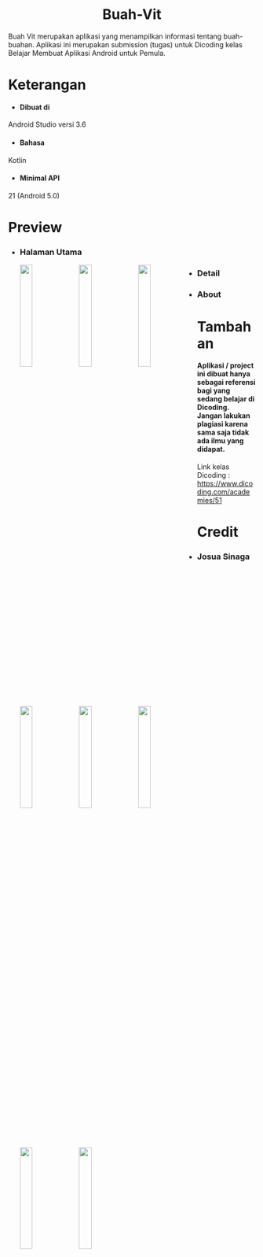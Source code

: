 <h1 align="center">Buah-Vit</h1>
  Buah Vit merupakan aplikasi yang menampilkan informasi tentang buah-buahan. 
  Aplikasi ini merupakan submission (tugas) untuk Dicoding kelas Belajar Membuat Aplikasi Android untuk Pemula.
  
# Keterangan
  * #### Dibuat di
  Android Studio versi 3.6
  * #### Bahasa
  Kotlin
  * #### Minimal API
  21 (Android 5.0)
  
# Preview
  * ### Halaman Utama
     <img src="https://raw.githubusercontent.com/joSng/Buah-Vit/master/screenshoot/Main_list.png"
     width="23%" height="23%" style="float: left; margin-right: 10px;" />
     <img src="https://raw.githubusercontent.com/joSng/Buah-Vit/master/screenshoot/main_grid.png"
     width="23%" height="23%" style="float: left; margin-right: 10px;" />
     <img src="https://raw.githubusercontent.com/joSng/Buah-Vit/master/screenshoot/grid_custom.png"
     width="23%" height="23%" style="float: left; margin-right: 10px;" />
     <img src="https://raw.githubusercontent.com/joSng/Buah-Vit/master/screenshoot/main_dark.png"
     width="23%" height="23%" style="float: left; margin-right: 10px;" />
     
  * ### Detail
     <img src="https://raw.githubusercontent.com/joSng/Buah-Vit/master/screenshoot/detail.PNG"
     width="23%" height="23%" style="float: left; margin-right: 10px;" />
     <img src="https://raw.githubusercontent.com/joSng/Buah-Vit/master/screenshoot/detail2.jpg"
     width="23%" height="23%" style="float: left; margin-right: 10px;" />
     <img src="https://raw.githubusercontent.com/joSng/Buah-Vit/master/screenshoot/detail3.jpg"
     width="23%" height="23%" style="float: left; margin-right: 10px;" />
  
  * ### About
     <img src="https://raw.githubusercontent.com/joSng/Buah-Vit/master/screenshoot/about.png"
     width="23%" height="23%" style="float: left; margin-right: 10px;" />
     
# Tambahan
  #### Aplikasi / project ini dibuat hanya sebagai referensi bagi yang sedang belajar di Dicoding. Jangan lakukan plagiasi karena sama saja tidak ada ilmu yang didapat.
  
  Link kelas Dicoding : https://www.dicoding.com/academies/51
  
# Credit
  * ### Josua Sinaga 
